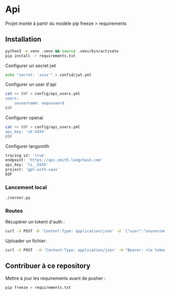 # Api 
Projet monté à partir du modèle pip freeze > requirements

## Installation
```bash
python3 -m venv .venv && source .venv/bin/activate
pip install -r requirements.txt
```
Configurer un secret jwt
```bash
echo "secret: 'xxxx'" > confid/jwt.yml
```

Configurer un user d'api
```bash
cat << EOF > config/api_users.yml
users:
    unusername: unpassword
EOF
```

Configurer openai
```bash
cat << EOF > config/api_users.yml
api_key: 'sk-XXXX'
EOF
```

Configurer langsmith
```bash
tracing_v2: 'true'
endpoint: 'https://api.smith.langchain.com'
api_key: 'ls__XXXX'
project: 'gpt-with-saas'
EOF
```
### Lancement local
```bash
./server.py
```
### Routes
Récupérer un tokent d'auth : 
```bash
curl -X POST -H 'Content-Type: application/json' -d '{"user":"unusername","password":"unpassword"}' "http://127.0.0.1:8000/auth"
```

Uploader un fichier: 
```bash
curl -X POST  -H 'Content-Type: application/json' -H "Bearer: <le token récupéré plus haut>" -F "file=@path/to/your/file.txt" http://localhost:8000/upload
```


## Contribuer à ce repository
Mettre à jour les requirements avant de pusher : 
```bash
pip freeze > requirements.txt
```